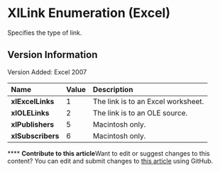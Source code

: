 
# XlLink Enumeration (Excel)

Specifies the type of link.


## Version Information

Version Added: Excel 2007 



|**Name**|**Value**|**Description**|
|:-----|:-----|:-----|
| **xlExcelLinks**|1|The link is to an Excel worksheet.|
| **xlOLELinks**|2|The link is to an OLE source.|
| **xlPublishers**|5|Macintosh only.|
| **xlSubscribers**|6|Macintosh only.|

****   **Contribute to this article**Want to edit or suggest changes to this content? You can edit and submit changes to  [this article](https://github.com/jhershey00/VBA_Excel_Test/OpenXMLCon/articles/b046dfb4-a2b3-a320-e630-4bf0385fbf8e.md) using GitHub.

